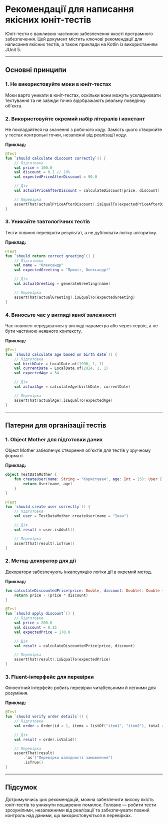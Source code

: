 # Рекомендації для написання якісних юніт-тестів

Юніт-тести є важливою частиною забезпечення якості програмного забезпечення. Цей документ містить ключові рекомендації для написання якісних тестів, а також приклади на Kotlin із використанням JUnit 5.

---

## Основні принципи

### 1. Не використовуйте моки в юніт-тестах
Моки варто уникати в юніт-тестах, оскільки вони можуть ускладнювати тестування та не завжди точно відображають реальну поведінку об'єкта.

### 2. Використовуйте окремий набір літералів і констант
Не покладайтеся на значення з робочого коду. Замість цього створюйте у тестах контрольні точки, незалежні від реалізації коду.

**Приклад:**
```kotlin
@Test
fun `should calculate discount correctly`() {
    // Підготовка
    val price = 100.0
    val discount = 0.1 // 10%
    val expectedPriceAfterDiscount = 90.0

    // Дія
    val actualPriceAfterDiscount = calculateDiscount(price, discount)

    // Перевірка
    assertThat(actualPriceAfterDiscount).isEqualTo(expectedPriceAfterDiscount)
}
```

### 3. Уникайте тавтологічних тестів
Тести повинні перевіряти результат, а не дублювати логіку алгоритму.

**Приклад:**
```kotlin
@Test
fun `should return correct greeting`() {
    // Підготовка
    val name = "Олександр"
    val expectedGreeting = "Привіт, Олександр!"

    // Дія
    val actualGreeting = generateGreeting(name)

    // Перевірка
    assertThat(actualGreeting).isEqualTo(expectedGreeting)
}
```

### 4. Виносьте час у вигляді явної залежності
Час повинен передаватися у вигляді параметра або через сервіс, а не бути частиною неявного контексту.

**Приклад:**
```kotlin
@Test
fun `should calculate age based on birth date`() {
    // Підготовка
    val birthDate = LocalDate.of(1990, 1, 1)
    val currentDate = LocalDate.of(2024, 1, 1)
    val expectedAge = 34

    // Дія
    val actualAge = calculateAge(birthDate, currentDate)

    // Перевірка
    assertThat(actualAge).isEqualTo(expectedAge)
}
```

---

## Патерни для організації тестів

### 1. Object Mother для підготовки даних
Object Mother забезпечує створення об'єктів для тестів у зручному форматі.

**Приклад:**
```kotlin
object TestDataMother {
    fun createUser(name: String = "Користувач", age: Int = 25): User {
        return User(name, age)
    }
}

@Test
fun `should create user correctly`() {
    // Підготовка
    val user = TestDataMother.createUser(name = "Іван")

    // Дія
    val result = user.isAdult()

    // Перевірка
    assertThat(result).isTrue()
}
```

### 2. Метод-декоратор для дії
Декоратори забезпечують інкапсуляцію логіки дії в окремий метод.

**Приклад:**
```kotlin
fun calculateDiscountedPrice(price: Double, discount: Double): Double {
    return price - (price * discount)
}

@Test
fun `should apply discount`() {
    // Підготовка
    val price = 200.0
    val discount = 0.15
    val expectedPrice = 170.0

    // Дія
    val result = calculateDiscountedPrice(price, discount)

    // Перевірка
    assertThat(result).isEqualTo(expectedPrice)
}
```

### 3. Fluent-інтерфейс для перевірки
Флюентний інтерфейс робить перевірки читабельними й легкими для розуміння.

**Приклад:**
```kotlin
@Test
fun `should verify order details`() {
    // Підготовка
    val order = Order(id = 1, items = listOf("item1", "item2"), total = 100.0)

    // Дія
    val result = order.isValid()

    // Перевірка
    assertThat(result)
        .`as`("Перевірка валідності замовлення")
        .isTrue()
}
```

---

## Підсумок
Дотримуючись цих рекомендацій, можна забезпечити високу якість юніт-тестів та уникнути поширених помилок. Головне — робити тести зрозумілими, незалежними від реалізації та забезпечувати повний контроль над даними, що використовуються в перевірках.
